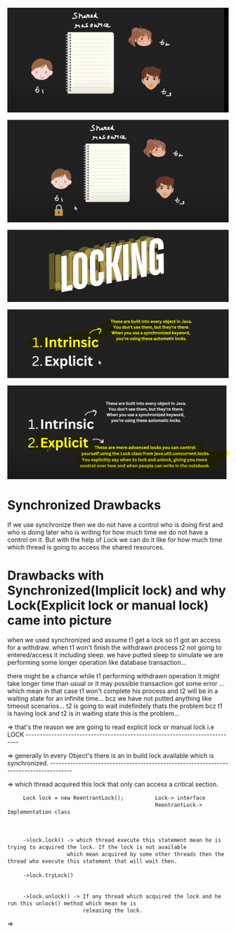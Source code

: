 
![img.png](img.png)

![img_1.png](img_1.png)

![img_2.png](img_2.png)

![img_3.png](img_3.png)

![img_4.png](img_4.png)



Synchronized Drawbacks
=========================

If we use synchronize then we do not have a control who is doing first and who is doing later who is writing for how much time
we do not have a control on it. But with the help of Lock we can do it like for how much time which thread is going to access
the shared resources.



Drawbacks with Synchronized(Implicit lock) and why Lock(Explicit lock or manual lock) came into picture
==========================================================

when we used synchronized and assume t1 get a lock so t1 got an access for a withdraw. when t1 won't finish the withdrawn process
t2 not going to entered/access it including sleep. we have putted sleep to simulate we are performing some longer operation like
database transaction...

  there might be a chance while t1 performing withdrawn operation it might take longer time than usual or it may possible
  transaction got some error ... which mean in that case t1 won't complete his process and t2 will be in a waiting state 
  for an infinite time... bcz we have not putted anything like timeout scenarios... t2 is going to wait indefinitely thats the problem
  bcz t1 is having lock and t2 is in waiting state this is the problem...

=>  that's the reason we are going to read explicit lock or manual lock i.e LOCK 
     ---------------------------------------------------------------------------

=>  generally In every Object's there is an in build lock available which is synchronized.
    --------------------------------------------------------------------------------------


=> which thread acquired this lock that only can access a critical section.

         Lock lock = new ReentrantLock();          Lock-> interface
                                                   ReentrantLock-> Implementation class



         ->lock.lock() -> which thread execute this statement mean he is trying to acquired the lock. If the lock is not available
                       which mean acquired by some other threads then the thread who execute this statement that will wait then.
         
         ->lock.tryLock()
         

         ->lock.unlock() -> If any thread which acquired the lock and he run this unlock() method which mean he is
                            releasing the lock.  

=> 



















